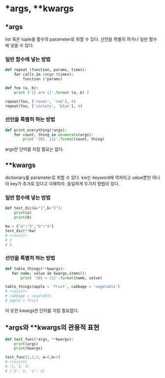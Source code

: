 # \*args, \*\*kwargs
## \*args
list 혹은 tuple을 함수의 parameter로 취할 수 있다. 선언을 특별히 하거나 일반 함수에 넣을 수 있다.

### 일반 함수에 넣는 방법
```python
def repeat (function, params, times):
    for calls in range (times):
        function (*params)

def foo (a, b):
    print ('{} are {}'.format (a, b) )

repeat(foo, ['roses', 'red'], 4)
repeat(foo, ['violets', 'blue'], 4)
```

### 선언을 특별히 하는 방법
```python
def print_everything(*args):
    for count, thing in enumerate(args):
        print '{0}. {1}'.format(count, thing)
```

args란 단어를 지킬 필요는 없다.


## \*\*kwargs
dictionary를 parameter로 취할 수 있다. kw는 keyword에 약자이고 value뿐만 아니라 key가 추가로 있다고 이해하자. 동일하게 두가지 방법이 있다.

### 일반 함수에 넣는 방법
```python
def test_dic(a="1",b="2"):
    print(a)
    print(b)

kw = {"a":"3","b":"4"}
test_dic(**kw)
# <result>
# 3
# 4
```

### 선언을 특별히 하는 방법
```python
def table_things(**kwargs):
   for name, value in kwargs.items():
       print '{0} = {1}'.format(name, value)

table_things(apple = 'fruit', cabbage = 'vegetable')
# <result>
# cabbage = vegetable
# apple = fruit
```

이 또한 kwargs란 단어를 지킬 필요없다.


## \*args와 \*\*kwargs의 관용적 표현
```python
def test_func(*args, **kwargs):
    print(args)
    print(kwargs)

test_func(1,2,3, a=4,b=5)
# <result>
# (1, 2, 3)
# {'b': 5, 'a': 4}
```
